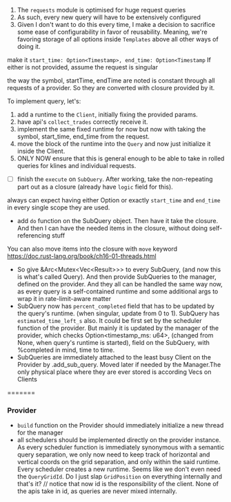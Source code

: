 1) The `requests` module is optimised for huge request queries
2) As such, every new query will have to be extensively configured
3) Given I don't want to do this every time, I make a decision to sacrifice some ease of configurability in favor of reusability. Meaning, we're favoring storage of all options inside `Templates` above all other ways of doing it.

make it `start_time: Option<Timestamp>, end_time: Option<Timestamp`
If either is not provided, assume the request is singular

the way the symbol, startTime, endTime are noted is constant through all requests of a provider. So they are converted with closure provided by it.

To implement query, let's:
1. add a runtime to the `Client`, initially fixing the provided params.
1. have api's `collect_trades` correctly receive it.
1. implement the same fixed runtime for now but now with taking the symbol, start_time, end_time from the request.
1. move the block of the runtime into the `Query` and now just initialize it inside the Client.
1. ONLY NOW ensure that this is general enough to be able to take in rolled queries for klines and individual requests.


- [ ] finish the `execute` on `SubQuery`. After working, take the non-repeating part out as a closure (already have `logic` field for this).

always can expect having either Option<String> or exactly `start_time` and `end_time` in every single scope they are used.

- add `do` function on the SubQuery object. Then have it take the closure. And then I can have the needed items in the closure, without doing self-referencing stuff

You can also move items into the closure with `move` keyword https://doc.rust-lang.org/book/ch16-01-threads.html

- So give &Arc<Mutex<Vec<Result<Whatever>>>> to every SubQuery, (and now this is what's called Query). And then provide SubQueries to the manager, defined on the provider. And they all can be handled the same way now, as every query is a self-contained runtime and some additional args to wrap it in rate-limit-aware matter
- SubQuery now has `percent_completed` field that has to be updated by the query's runtime. (when singular, update from 0 to 1). SubQuery has `estimated_time_left_s` also. It could be first set by the scheduler function of the provider. But mainly it is updated by the manager of the provider, which checks Option<timestamp_ms: u64>, (changed from None, when query's runtime is started), field on the SubQuery, with %completed in mind, time to time.
- SubQueries are immediately attached to the least busy Client on the Provider by .add_sub_query. Moved later if needed by the Manager.The only physical place where they are ever stored is according Vecs on Clients


=======
### Provider
- `build` function on the Provider should immediately initialize a new thread for the manager
- all schedulers should be implemented directly on the provider instance. As every scheduler function is immediately synonymous with a semantic query separation, we only now need to keep track of horizontal and vertical coords on the grid separation, and only within the said runtime. Every scheduler creates a new runtime.
Seems like we don't even need the `QueryGridId`. Do I just slap `GridPosition` on everything internally and that's it?
// notice that now id is the responsibility of the client. None of the apis take in id, as queries are never mixed internally.


<!--%s------------------------------------------------------------------------------
- [ ] implement submit on the provider
- [ ] `Client.assign_query()`
- [ ] `Client.start_runtime()`
